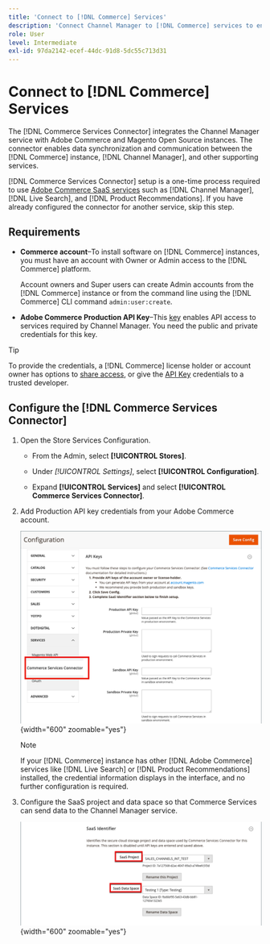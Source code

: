 ```yaml
---
title: 'Connect to [!DNL Commerce] Services'
description: 'Connect Channel Manager to [!DNL Commerce] services to enable data synchronization and communication between the [!DNL Commerce] instance, Channel Manager, and other supporting services.'
role: User
level: Intermediate
exl-id: 97da2142-ecef-44dc-91d8-5dc55c713d31
---
```


# Connect to [!DNL Commerce] Services

The [!DNL Commerce Services Connector] integrates the Channel Manager service with Adobe Commerce and Magento Open Source instances. The connector enables data synchronization and communication between the [!DNL Commerce] instance, [!DNL Channel Manager], and other supporting services.

 [!DNL Commerce Services Connector] setup is a one-time process required to use [Adobe Commerce SaaS services](https://experienceleague.adobe.com/docs/commerce-merchant-services/user-guides/home.html) such as [!DNL Channel Manager], [!DNL Live Search], and [!DNL Product Recommendations]. If you have already configured the connector for another service, skip this step.

## Requirements

- **Commerce account**–To install software on [!DNL Commerce] instances, you must have an account with Owner or Admin access to the [!DNL Commerce] platform.

  Account owners and Super users can create Admin accounts from the [!DNL Commerce] instance or from the command line using the [!DNL Commerce] CLI command `admin:user:create`.

- **Adobe Commerce Production API Key**–This [key](https://experienceleague.adobe.com/docs/commerce-merchant-services/user-guides/integration-services/saas.html#genapikey) enables API access to services required by Channel Manager. You need the public and private credentials for this key.

>[!TIP]
>
>To provide the credentials, a [!DNL Commerce] license holder or account owner has options to [share access](https://experienceleague.adobe.com/docs/commerce-admin/start/commerce-account/commerce-account-share.html), or give the [API Key](https://experienceleague.adobe.com/docs/commerce-merchant-services/user-guides/integration-services/saas.html) credentials to a trusted developer.

## Configure the [!DNL Commerce Services Connector]

1. Open the Store Services Configuration.

   - From the Admin, select **[!UICONTROL Stores]**.

   - Under *[!UICONTROL Settings]*, select **[!UICONTROL Configuration]**.

   - Expand **[!UICONTROL Services]** and select **[!UICONTROL Commerce Services Connector]**.

1. Add Production API key credentials from your Adobe Commerce account.

   ![[!DNL Commerce Services Connector] service in the [!DNL Admin] view](assets/commerce-services-connector-admin-service-view.png){width="600" zoomable="yes"}


   >[!NOTE]
   >
   > If your [!DNL Commerce] instance has other [!DNL Adobe Commerce] services like [!DNL Live Search] or [!DNL Product Recommendations] installed, the credential information displays in the interface, and no further configuration is required.

1. Configure the SaaS project and data space so that Commerce Services can send data to the Channel Manager service.

   ![[!DNL Commerce Services Connector] SaaS Identifier configuration in the [!DNL Admin] view](assets/commerce-services-connector-saas-config.png){width="600" zoomable="yes"}

